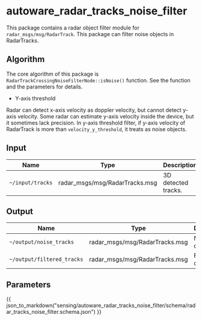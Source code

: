 # autoware_radar_tracks_noise_filter

This package contains a radar object filter module for `radar_msgs/msg/RadarTrack`.
This package can filter noise objects in RadarTracks.

## Algorithm

The core algorithm of this package is `RadarTrackCrossingNoiseFilterNode::isNoise()` function.
See the function and the parameters for details.

- Y-axis threshold

Radar can detect x-axis velocity as doppler velocity, but cannot detect y-axis velocity.
Some radar can estimate y-axis velocity inside the device, but it sometimes lack precision.
In y-axis threshold filter, if y-axis velocity of RadarTrack is more than `velocity_y_threshold`, it treats as noise objects.

## Input

| Name             | Type                           | Description         |
| ---------------- | ------------------------------ | ------------------- |
| `~/input/tracks` | radar_msgs/msg/RadarTracks.msg | 3D detected tracks. |

## Output

| Name                       | Type                           | Description      |
| -------------------------- | ------------------------------ | ---------------- |
| `~/output/noise_tracks`    | radar_msgs/msg/RadarTracks.msg | Noise objects    |
| `~/output/filtered_tracks` | radar_msgs/msg/RadarTracks.msg | Filtered objects |

## Parameters

{{ json_to_markdown("sensing/autoware_radar_tracks_noise_filter/schema/radar_tracks_noise_filter.schema.json") }}
